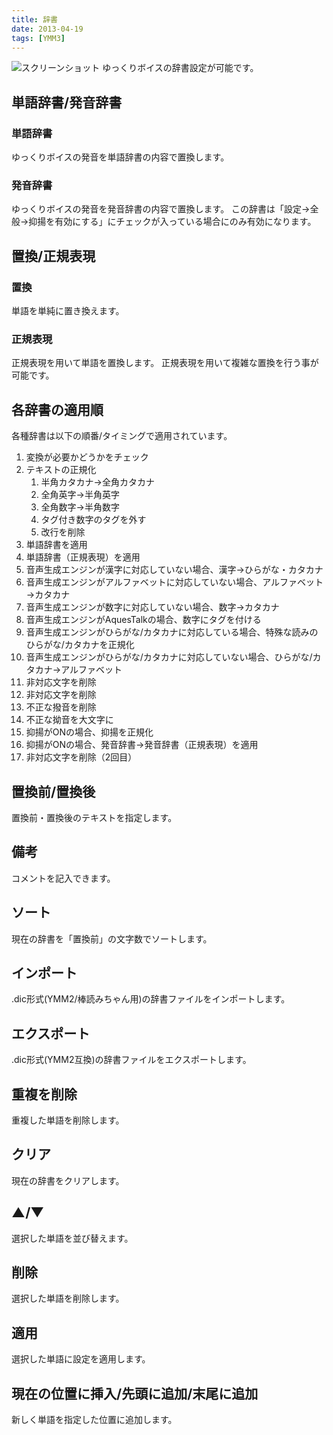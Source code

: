 ```yaml
---
title: 辞書
date: 2013-04-19
tags: [YMM3]
---
```

![スクリーンショット](h2013419141716375-1.jpg)
ゆっくりボイスの辞書設定が可能です。

## 単語辞書/発音辞書
### 単語辞書
ゆっくりボイスの発音を単語辞書の内容で置換します。

### 発音辞書
ゆっくりボイスの発音を発音辞書の内容で置換します。
この辞書は「設定→全般→抑揚を有効にする」にチェックが入っている場合にのみ有効になります。

## 置換/正規表現
### 置換
単語を単純に置き換えます。

### 正規表現
正規表現を用いて単語を置換します。
正規表現を用いて複雑な置換を行う事が可能です。

## 各辞書の適用順
各種辞書は以下の順番/タイミングで適用されています。

1. 変換が必要かどうかをチェック
1. テキストの正規化
    1. 半角カタカナ→全角カタカナ
    1. 全角英字→半角英字
    1. 全角数字→半角数字
    1. タグ付き数字のタグを外す
    1. 改行を削除
1. 単語辞書を適用
1. 単語辞書（正規表現）を適用
1. 音声生成エンジンが漢字に対応していない場合、漢字→ひらがな・カタカナ
1. 音声生成エンジンがアルファベットに対応していない場合、アルファベット→カタカナ
1. 音声生成エンジンが数字に対応していない場合、数字→カタカナ
1. 音声生成エンジンがAquesTalkの場合、数字にタグを付ける
1. 音声生成エンジンがひらがな/カタカナに対応している場合、特殊な読みのひらがな/カタカナを正規化
1. 音声生成エンジンがひらがな/カタカナに対応していない場合、ひらがな/カタカナ→アルファベット
1. 非対応文字を削除
1. 非対応文字を削除
1. 不正な撥音を削除
1. 不正な拗音を大文字に
1. 抑揚がONの場合、抑揚を正規化
1. 抑揚がONの場合、発音辞書→発音辞書（正規表現）を適用
1. 非対応文字を削除（2回目）

## 置換前/置換後
置換前・置換後のテキストを指定します。

## 備考
コメントを記入できます。

## ソート
現在の辞書を「置換前」の文字数でソートします。

## インポート
.dic形式(YMM2/棒読みちゃん用)の辞書ファイルをインポートします。

## エクスポート
.dic形式(YMM2互換)の辞書ファイルをエクスポートします。

## 重複を削除
重複した単語を削除します。

## クリア
現在の辞書をクリアします。

## ▲/▼
選択した単語を並び替えます。

## 削除
選択した単語を削除します。

## 適用
選択した単語に設定を適用します。

## 現在の位置に挿入/先頭に追加/末尾に追加
新しく単語を指定した位置に追加します。